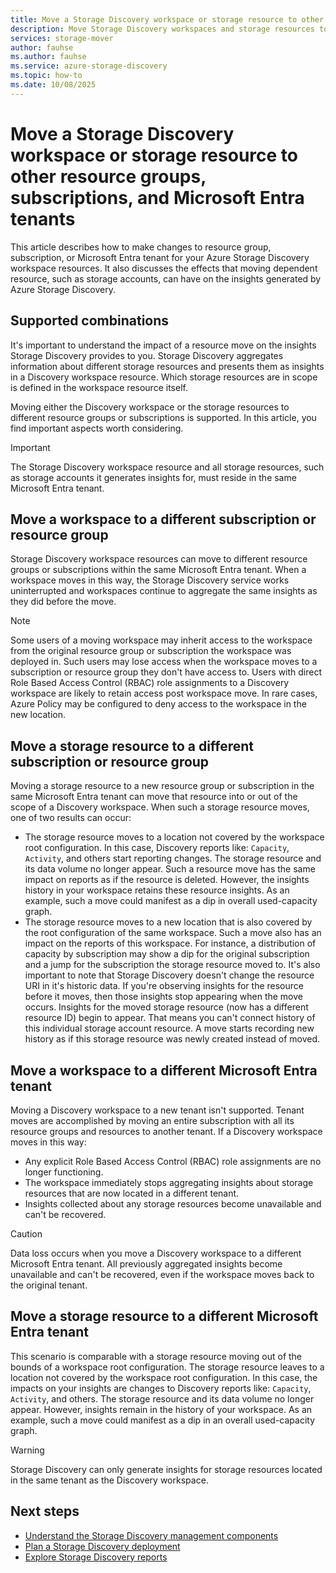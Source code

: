```yaml
---
title: Move a Storage Discovery workspace or storage resource to other resource groups, subscriptions, and Microsoft Entra tenants
description: Move Storage Discovery workspaces and storage resources to other resource groups, subscriptions, and Microsoft Entra tenants.
services: storage-mover
author: fauhse
ms.author: fauhse
ms.service: azure-storage-discovery
ms.topic: how-to
ms.date: 10/08/2025
---
```


# Move a Storage Discovery workspace or storage resource to other resource groups, subscriptions, and Microsoft Entra tenants

This article describes how to make changes to resource group, subscription, or Microsoft Entra tenant for your Azure Storage Discovery workspace resources. It also discusses the effects that moving dependent resource, such as storage accounts, can have on the insights generated by Azure Storage Discovery.

## Supported combinations

It's important to understand the impact of a resource move on the insights Storage Discovery provides to you.
Storage Discovery aggregates information about different storage resources and presents them as insights in a Discovery workspace resource. Which storage resources are in scope is defined in the workspace resource itself. 

Moving either the Discovery workspace or the storage resources to different resource groups or subscriptions is supported. In this article, you find important aspects worth considering. 

> [!IMPORTANT]
> The Storage Discovery workspace resource and all storage resources, such as storage accounts it generates insights for, must reside in the same Microsoft Entra tenant.

## Move a workspace to a different subscription or resource group

Storage Discovery workspace resources can move to different resource groups or subscriptions within the same Microsoft Entra tenant. When a workspace moves in this way, the Storage Discovery service works uninterrupted and workspaces continue to aggregate the same insights as they did before the move.

> [!NOTE]
> Some users of a moving workspace may inherit access to the workspace from the original resource group or subscription the workspace was deployed in. Such users may lose access when the workspace moves to a subscription or resource group they don't have access to. Users with direct Role Based Access Control (RBAC) role assignments to a Discovery workspace are likely to retain access post workspace move. In rare cases, Azure Policy may be configured to deny access to the workspace in the new location.

## Move a storage resource to a different subscription or resource group

Moving a storage resource to a new resource group or subscription in the same Microsoft Entra tenant can move that resource into or out of the scope of a Discovery workspace.
When such a storage resource moves, one of two results can occur:

- The storage resource moves to a location not covered by the workspace root configuration. In this case, Discovery reports like: `Capacity`, `Activity`, and others start reporting changes. The storage resource and its data volume no longer appear. Such a resource move has the same impact on reports as if the resource is deleted. However, the insights history in your workspace retains these resource insights. As an example, such a move could manifest as a dip in overall used-capacity graph.
- The storage resource moves to a new location that is also covered by the root configuration of the same workspace. Such a move also has an impact on the reports of this workspace. For instance, a distribution of capacity by subscription may show a dip for the original subscription and a jump for the subscription the storage resource moved to. It's also important to note that Storage Discovery doesn't change the resource URI in it's historic data. If you're observing insights for the resource before it moves, then those insights stop appearing when the move occurs. Insights for the moved storage resource (now has a different resource ID) begin to appear. That means you can't connect history of this individual storage account resource. A move starts recording new history as if this storage resource was newly created instead of moved.

## Move a workspace to a different Microsoft Entra tenant

Moving a Discovery workspace to a new tenant isn't supported. Tenant moves are accomplished by moving an entire subscription with all its resource groups and resources to another tenant. If a Discovery workspace moves in this way:

- Any explicit Role Based Access Control (RBAC) role assignments are no longer functioning.
- The workspace immediately stops aggregating insights about storage resources that are now located in a different tenant.
- Insights collected about any storage resources become unavailable and can't be recovered.
 
> [!CAUTION]
> Data loss occurs when you move a Discovery workspace to a different Microsoft Entra tenant. All previously aggregated insights become unavailable and can't be recovered, even if the workspace moves back to the original tenant.

## Move a storage resource to a different Microsoft Entra tenant

This scenario is comparable with a storage resource moving out of the bounds of a workspace root configuration.
The storage resource leaves to a location not covered by the workspace root configuration. In this case, the impacts on your insights are changes to Discovery reports like: `Capacity`, `Activity`, and others. The storage resource and its data volume no longer appear. However, insights remain in the history of your workspace. As an example, such a move could manifest as a dip in an overall used-capacity graph.

> [!WARNING]
> Storage Discovery can only generate insights for storage resources located in the same tenant as the Discovery workspace.

## Next steps

- [Understand the Storage Discovery management components](management-components.md)
- [Plan a Storage Discovery deployment](deployment-planning.md)
- [Explore Storage Discovery reports](get-started-reports.md)
